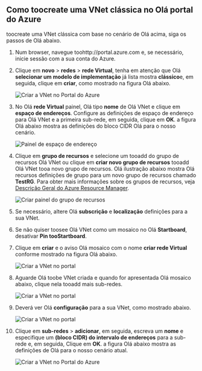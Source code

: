 ## <a name="how-toocreate-a-classic-vnet-in-hello-azure-portal"></a>Como toocreate uma VNet clássica no Olá portal do Azure
toocreate uma VNet clássica com base no cenário de Olá acima, siga os passos de Olá abaixo.

1. Num browser, navegue toohttp://portal.azure.com e, se necessário, inicie sessão com a sua conta do Azure.
2. Clique em **novo** > **redes** > **rede Virtual**, tenha em atenção que Olá **selecionar um modelo de implementação** já lista mostra **clássico**e, em seguida, clique em **criar**, como mostrado na figura Olá abaixo.
   
    ![Criar a VNet no Portal do Azure](./media/virtual-networks-create-vnet-classic-pportal-include/vnet-create-pportal-figure1.gif)
3. No Olá **rede Virtual** painel, Olá tipo **nome** de Olá VNet e clique em **espaço de endereços**. Configure as definições de espaço de endereço para Olá VNet e a primeira sub-rede, em seguida, clique em **OK**. a figura Olá abaixo mostra as definições do bloco CIDR Olá para o nosso cenário.
   
    ![Painel de espaço de endereço](./media/virtual-networks-create-vnet-classic-pportal-include/vnet-create-pportal-figure2.png)
4. Clique em **grupo de recursos** e selecione um tooadd do grupo de recursos Olá VNet ou clique em **criar novo grupo de recursos** tooadd Olá VNet tooa novo grupo de recursos. Olá ilustração abaixo mostra Olá recursos definições de grupo para um novo grupo de recursos chamado **TestRG**. Para obter mais informações sobre os grupos de recursos, veja [Descrição Geral do Azure Resource Manager](../articles/azure-resource-manager/resource-group-overview.md#resource-groups).
   
    ![Criar painel do grupo de recursos](./media/virtual-networks-create-vnet-classic-pportal-include/vnet-create-pportal-figure3.png)
5. Se necessário, altere Olá **subscrição** e **localização** definições para a sua VNet. 
6. Se não quiser toosee Olá VNet como um mosaico no Olá **Startboard**, desativar **Pin tooStartboard**. 
7. Clique em **criar** e o aviso Olá mosaico com o nome **criar rede Virtual** conforme mostrado na figura Olá abaixo.
   
    ![Criar a VNet no portal](./media/virtual-networks-create-vnet-classic-pportal-include/vnet-create-pportal-figure4.png)
8. Aguarde Olá toobe VNet criada e quando for apresentada Olá mosaico abaixo, clique nela tooadd mais sub-redes.
   
    ![Criar a VNet no portal](./media/virtual-networks-create-vnet-classic-pportal-include/vnet-create-pportal-figure5.png)
9. Deverá ver Olá **configuração** para a sua VNet, como mostrado abaixo. 
   
    ![Criar a VNet no portal](./media/virtual-networks-create-vnet-classic-pportal-include/vnet-create-pportal-figure6.png)
10. Clique em **sub-redes** > **adicionar**, em seguida, escreva um **nome** e especifique um **(bloco CIDR) do intervalo de endereços** para a sub-rede e, em seguida, Clique em **OK**. a figura Olá abaixo mostra as definições de Olá para o nosso cenário atual.
    
    ![Criar a VNet no Portal do Azure](./media/virtual-networks-create-vnet-classic-pportal-include/vnet-create-pportal-figure7.gif)

